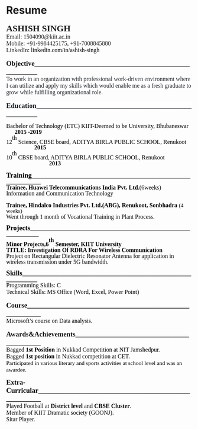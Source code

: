 # Resume
<p style="margin-bottom: 12.0000pt;"><strong><span style="font-family: Calibri; font-size: 18.0000pt;">ASHISH SINGH</span></strong><span style="font-family: Calibri; font-size: 11.0000pt;"><br /></span><span style="font-family: Calibri; font-size: 12.0000pt;">Email: 1504090@kiit.ac.in</span><span style="font-family: Calibri; font-size: 12.0000pt;"><br /></span><span style="font-family: Calibri; font-size: 12.0000pt;">Mobile: +91-9984425175, +91-7008845880</span><span style="font-family: Calibri; font-size: 12.0000pt;"><br /></span><span style="font-family: Calibri; font-size: 12.0000pt;">LinkedIn</span><span style="font-family: Calibri; color: #000000; font-size: 12.0000pt;">: linkedin.com/in/ashish-singh</span></p>
<p style="margin-bottom: 12.0000pt;"><strong><span style="font-family: Calibri; font-size: 14.0000pt;">Objective</span></strong><strong><u><span style="font-family: Calibri; text-decoration: underline; text-underline: single; font-size: 14.0000pt;">______________________________________________________</span></u></strong><strong><u><span style="font-family: Calibri; text-decoration: underline; text-underline: single; font-size: 12.0000pt;"><br /></span></u></strong><span style="font-family: Calibri; color: #212529; font-size: 12.0000pt; background: #ffffff;">To work in an organization with professional work-driven environment where I can utilize and apply my skills which would enable me as a fresh graduate to grow while fulfilling organizational role.</span></p>
<p><strong><span style="font-family: Calibri; color: #212529; font-size: 14.0000pt; background: #ffffff;">Education</span></strong><strong><u><span style="font-family: Calibri; color: #212529; text-decoration: underline; text-underline: single; font-size: 14.0000pt; background: #ffffff;">______________________________________________________</span></u></strong><u><span style="font-family: Calibri; color: #212529; text-decoration: underline; text-underline: single; font-size: 14.0000pt; background: #ffffff;"><br /></span></u></p>
<p style="margin-bottom: 12.0000pt; margin-left: 0.0000pt; line-height: 114%;"><span style="font-family: Calibri; color: #000000; font-size: 12.0000pt;">Bachelor of Technology (ETC) KIIT-Deemed to be University, Bhubaneswar </span><span style="font-family: Calibri; color: #000000; font-size: 11.5000pt;">&nbsp; &nbsp; &nbsp; &nbsp; </span><strong><span style="font-family: Calibri; color: #000000; font-size: 12.0000pt;">2015 -2019</span></strong><strong><span style="font-family: Calibri; color: #000000; font-size: 12.0000pt;"><br /></span></strong><span style="font-family: Calibri; color: #000000; font-size: 12.0000pt;">12</span><sup><span style="font-family: Calibri; color: #000000; font-size: 12.0000pt; vertical-align: super;">th</span></sup><span style="font-family: Calibri; color: #000000; font-size: 12.0000pt;">&nbsp;Science, CBSE board,</span><span style="font-family: Calibri; color: #000000; font-size: 12.0000pt;">&nbsp;ADITYA BIRLA PUBLIC SCHOOL, Renukoot</span><span style="font-family: Calibri; color: #000000; font-size: 12.0000pt;"> &nbsp;&nbsp;&nbsp;&nbsp;&nbsp;&nbsp;&nbsp;&nbsp;&nbsp;&nbsp;&nbsp;&nbsp;&nbsp;&nbsp;&nbsp;&nbsp;&nbsp;&nbsp; </span><strong><span style="font-family: Calibri; color: #000000; font-size: 12.0000pt;">2015</span></strong><strong><span style="font-family: Calibri; color: #000000; font-size: 12.0000pt;"><br /></span></strong><span style="font-family: Calibri; color: #000000; font-size: 12.0000pt;">10</span><sup><span style="font-family: Calibri; color: #000000; font-size: 12.0000pt; vertical-align: super;">th</span></sup><span style="font-family: Calibri; color: #000000; font-size: 12.0000pt;">&nbsp;CBSE board, </span><span style="font-family: Calibri; color: #000000; font-size: 12.0000pt;">ADITYA BIRLA PUBLIC SCHOOL, Renukoot</span> <span style="font-family: Calibri; color: #000000; font-size: 12.0000pt;">&nbsp; &nbsp; &nbsp; &nbsp;&nbsp;</span><span style="font-family: Calibri; color: #000000; font-size: 12.0000pt;">&nbsp;&nbsp;&nbsp;&nbsp;&nbsp;&nbsp;&nbsp;&nbsp;&nbsp;&nbsp;&nbsp;&nbsp;&nbsp;&nbsp;&nbsp;&nbsp;&nbsp;&nbsp;&nbsp;&nbsp;&nbsp;&nbsp;&nbsp;&nbsp;&nbsp;&nbsp;&nbsp;</span><strong><span style="font-family: Calibri; color: #000000; font-size: 12.0000pt;">2013</span></strong></p>
<p style="margin-left: 0.0000pt; line-height: 114%;"><strong><span style="font-family: Calibri; color: #000000; font-size: 14.0000pt;">Training</span></strong><strong><u><span style="font-family: Calibri; color: #000000; text-decoration: underline; text-underline: single; font-size: 14.0000pt;">________________________________________________________</span></u></strong><strong><u><span style="font-family: Calibri; color: #000000; text-decoration: underline; text-underline: single; font-size: 12.0000pt;"><br /></span></u></strong><strong><span style="font-family: Calibri; color: #000000; font-size: 12.0000pt;">Trainee, Huawei Telecommunications India Pvt. Ltd</span></strong><span style="font-family: Calibri; color: #000000; font-size: 12.0000pt;">.(6weeks)</span><strong><span style="font-family: Calibri; color: #000000; font-size: 12.0000pt;"><br /></span></strong><span style="font-family: Calibri; color: #000000; font-size: 12.0000pt;">Information and Communication Technology</span><span style="font-family: Calibri; color: #000000; font-size: 12.0000pt;"><br /></span><span style="font-family: Calibri; color: #000000; font-size: 11.0000pt;"><br /></span><strong><span style="font-family: Calibri; color: #000000; font-size: 12.0000pt;">Trainee, Hindalco Industries Pvt. Ltd.(ABG), Renukoot, Sonbhadra</span></strong><strong><span style="font-family: Calibri; color: #000000; font-size: 11.5000pt;">&nbsp;</span></strong><span style="font-family: Calibri; color: #000000; font-size: 11.5000pt;">(4 weeks)</span><strong><span style="font-family: Calibri; color: #585858; font-size: 11.5000pt;"><br /></span></strong><span style="font-family: Calibri; color: #000000; font-size: 12.0000pt;">Went through 1 month of Vocational Training in Plant Process.</span><span style="font-family: Calibri; color: #000000; font-size: 12.0000pt;"><br /></span></p>
<p style="margin-left: 0.0000pt; line-height: 114%;"><strong><span style="font-family: Calibri; color: #000000; font-size: 14.0000pt;">Projects</span></strong><strong><span style="font-family: Calibri; color: #000000; font-size: 12.0000pt;">_________________________________________________________________</span></strong><strong><span style="font-family: Calibri; color: #000000; font-size: 12.0000pt;"><br /></span></strong><strong><span style="font-family: Calibri; color: #000000; font-size: 12.0000pt;">Minor Projects,6</span></strong><strong><sup><span style="font-family: Calibri; color: #000000; font-size: 12.0000pt; vertical-align: super;">th</span></sup></strong><strong><span style="font-family: Calibri; color: #000000; font-size: 12.0000pt;">&nbsp;Semester, KIIT University</span></strong><strong><span style="font-family: Calibri; color: #000000; font-size: 12.0000pt;"><br /></span></strong><strong><span style="font-family: Calibri; color: #000000; font-size: 12.0000pt;">TITLE: Investigation Of RDRA For Wireless Communication</span></strong><span style="font-family: Calibri; color: #000000; font-size: 12.0000pt;"><br /></span><span style="font-family: Calibri; color: #000000; font-size: 12.0000pt;">Project on Rectangular Dielectric Resonator Antenna for application in wireless transmission under 5G bandwidth.</span></p>
<p style="margin-bottom: 0.0000pt; margin-left: 0.0000pt; line-height: 114%;"><strong><span style="font-family: Calibri; color: #000000; font-size: 14.0000pt;">Skills</span></strong><strong><u><span style="font-family: Calibri; color: #000000; text-decoration: underline; text-underline: single; font-size: 14.0000pt;">__________________________________________________________</span></u></strong></p>
<p style="margin-top: 0.0000pt; margin-bottom: 12.0000pt; text-align: left;"><span style="font-family: Calibri; color: #000000; font-size: 12.0000pt;">Programming Skills: C</span><span style="font-family: Calibri; color: #000000; font-size: 12.0000pt;"><br /></span><span style="font-family: Calibri; color: #000000; font-size: 12.0000pt;">Technical Skills: </span><span style="font-family: Calibri; color: #000000; font-size: 12.0000pt;">MS Office (Word, Excel, Power Point)</span></p>
<p style="margin-top: 0.0000pt; margin-bottom: 12.0000pt; text-align: left;"><strong><span style="font-family: Calibri; color: #000000; font-size: 14.0000pt;">Course</span></strong><strong><u><span style="font-family: Calibri; color: #000000; text-decoration: underline; text-underline: single; font-size: 14.0000pt;">_________________________________________________________</span></u></strong><strong><u><span style="font-family: Calibri; color: #000000; text-decoration: underline; text-underline: single; font-size: 12.0000pt;"><br /></span></u></strong><span style="font-family: Calibri; color: #000000; font-size: 12.0000pt;">Microsoft&rsquo;s course on Data analysis. </span></p>
<p><strong><span style="font-family: Calibri; font-size: 14.0000pt;">Awards&amp;Achievements</span></strong><strong><u><span style="font-family: Calibri; text-decoration: underline; text-underline: single; font-size: 14.0000pt;">___________________________________________</span></u></strong><span style="font-family: Calibri; color: #000000; font-size: 14.0000pt;"><br /></span><span style="font-family: Calibri; color: #000000; font-size: 12.0000pt;">Bagged </span><strong><span style="font-family: Calibri; color: #000000; font-size: 12.0000pt;">1st Position</span></strong><span style="font-family: Calibri; color: #000000; font-size: 12.0000pt;">&nbsp;in Nukkad Competition at NIT Jamshedpur.</span><span style="font-family: Calibri; color: #000000; font-size: 12.0000pt;"><br /></span><span style="font-family: Calibri; color: #000000; font-size: 12.0000pt;">Bagged </span><strong><span style="font-family: Calibri; color: #000000; font-size: 12.0000pt;">1st position</span></strong><span style="font-family: Calibri; color: #000000; font-size: 12.0000pt;">&nbsp;in Nukkad competition at CET.<br /></span><span style="font-family: Calibri; color: #000000; font-size: 11.5000pt;">Participated in various literary and sports activities at school level and was an awardee.</span></p>
<p><strong><span style="font-family: Calibri; color: #000000; font-size: 14.0000pt;">Extra-Curricular</span></strong><strong><u><span style="font-family: Calibri; color: #000000; text-decoration: underline; text-underline: single; font-size: 14.0000pt;">______________________________________________________</span></u></strong><span style="font-family: Calibri; color: #000000; font-size: 12.0000pt;"><br /></span><span style="font-family: Calibri; color: #000000; font-size: 12.0000pt;">Played Football at </span><strong><span style="font-family: Calibri; color: #000000; font-size: 12.0000pt;">District level</span></strong><span style="font-family: Calibri; color: #000000; font-size: 12.0000pt;">&nbsp;and </span><strong><span style="font-family: Calibri; color: #000000; font-size: 12.0000pt;">CBSE Cluster</span></strong><span style="font-family: Calibri; color: #000000; font-size: 12.0000pt;">.</span><span style="font-family: Calibri; color: #000000; font-size: 12.0000pt;"><br /></span><span style="font-family: Calibri; color: #000000; font-size: 12.0000pt;">Member of KIIT Dramatic society (GOONJ).</span><span style="font-family: Calibri; color: #000000; font-size: 12.0000pt;"><br /></span><span style="font-family: Calibri; color: #000000; font-size: 12.0000pt;">Sitar Player.</span></p>
